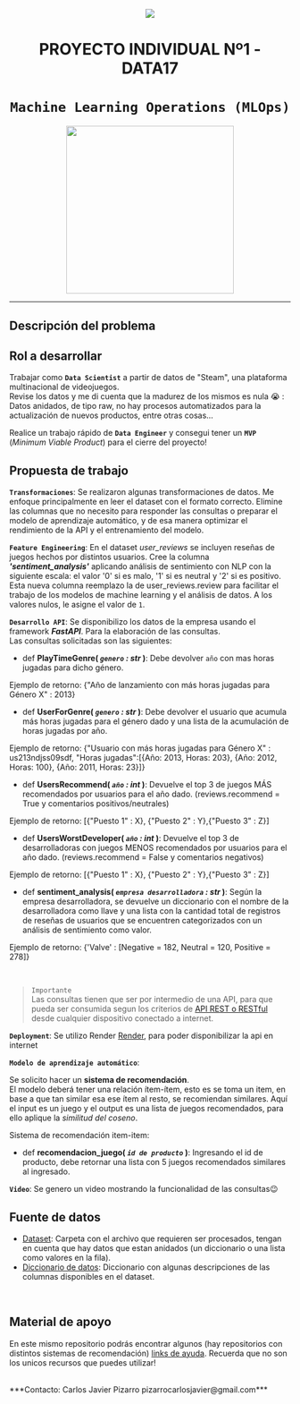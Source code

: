 <p align=center><img src=https://d31uz8lwfmyn8g.cloudfront.net/Assets/logo-henry-white-lg.png><p>

# <h1 align=center> **PROYECTO INDIVIDUAL Nº1 - DATA17** </h1>

# <h1 align=center>**`Machine Learning Operations (MLOps)`**</h1>

<p align="center">
<img src="https://user-images.githubusercontent.com/67664604/217914153-1eb00e25-ac08-4dfa-aaf8-53c09038f082.png"  height=300>
</p>


<hr>  

## **Descripción del problema**

## Rol a desarrollar

Trabajar como **`Data Scientist`** a partir de datos de  "Steam", una plataforma multinacional de videojuegos. <br>
Revise los datos y me di cuenta que la madurez de los mismos es nula :sob: : Datos anidados, de tipo raw, no hay procesos automatizados para la actualización de nuevos productos, entre otras cosas… 

Realice un trabajo rápido de **`Data Engineer`** y consegui tener un **`MVP`** (_Minimum Viable Product_) para el cierre del proyecto! 

## **Propuesta de trabajo**

**`Transformaciones`**:  Se realizaron algunas transformaciones de datos. Me enfoque principalmente en leer el dataset con el formato correcto. Elimine las columnas que no necesito para responder las consultas o preparar el modelo de aprendizaje automático, y de esa manera optimizar el rendimiento de la API y el entrenamiento del modelo.

**`Feature Engineering`**:  En el dataset *user_reviews* se incluyen reseñas de juegos hechos por distintos usuarios. Cree la columna ***'sentiment_analysis'*** aplicando análisis de sentimiento con NLP con la siguiente escala: el valor '0' si es malo, '1' si es neutral y '2' si es positivo. Esta nueva columna reemplazo la de user_reviews.review para facilitar el trabajo de los modelos de machine learning y el análisis de datos. A los valores nulos, le asigne el valor de `1`.

**`Desarrollo API`**:   Se disponibilizo los datos de la empresa usando el framework ***FastAPI***.  Para la elaboración de las consultas.<br>
Las consultas solicitadas son las siguientes:

+ def **PlayTimeGenre( *`genero` : str* )**:
    Debe devolver `año` con mas horas jugadas para dicho género.
  
Ejemplo de retorno: {"Año de lanzamiento con más horas jugadas para Género X" : 2013}

+ def **UserForGenre( *`genero` : str* )**:
    Debe devolver el usuario que acumula más horas jugadas para el género dado y una lista de la acumulación de horas jugadas por año.

Ejemplo de retorno: {"Usuario con más horas jugadas para Género X" : us213ndjss09sdf,
			     "Horas jugadas":[{Año: 2013, Horas: 203}, {Año: 2012, Horas: 100}, {Año: 2011, Horas: 23}]}

+ def **UsersRecommend( *`año` : int* )**:
   Devuelve el top 3 de juegos MÁS recomendados por usuarios para el año dado. (reviews.recommend = True y comentarios positivos/neutrales)
  
Ejemplo de retorno: [{"Puesto 1" : X}, {"Puesto 2" : Y},{"Puesto 3" : Z}]

+ def **UsersWorstDeveloper( *`año` : int* )**:
   Devuelve el top 3 de desarrolladoras con juegos MENOS recomendados por usuarios para el año dado. (reviews.recommend = False y comentarios negativos)
  
Ejemplo de retorno: [{"Puesto 1" : X}, {"Puesto 2" : Y},{"Puesto 3" : Z}]

+ def **sentiment_analysis( *`empresa desarrolladora` : str* )**:
    Según la empresa desarrolladora, se devuelve un diccionario con el nombre de la desarrolladora como llave y una lista con la cantidad total 
    de registros de reseñas de usuarios que se encuentren categorizados con un análisis de sentimiento como valor. 

Ejemplo de retorno: {'Valve' : [Negative = 182, Neutral = 120, Positive = 278]}

<br/>


> `Importante`<br>
Las consultas tienen que ser por intermedio de una API, para que pueda ser consumida segun los criterios de [API REST o RESTful](https://rockcontent.com/es/blog/api-rest/) desde cualquier dispositivo conectado a internet. 


**`Deployment`**: Se utilizo Render [Render](https://render.com/docs/free#free-web-services), para poder disponibilizar la api en internet
<br/>


**`Modelo de aprendizaje automático`**: 

Se solicito hacer un  **sistema de recomendación**.<br>
El modelo deberá tener una relación ítem-ítem, esto es se toma un item, en base a que tan similar esa ese ítem al resto, se recomiendan similares. Aquí el input es un juego y el output es una lista de juegos recomendados, para ello aplique la *similitud del coseno*. 

Sistema de recomendación item-item:
+ def **recomendacion_juego( *`id de producto`* )**:
    Ingresando el id de producto, debe retornar una lista con 5 juegos recomendados similares al ingresado.



**`Video`**: Se genero un video mostrando la funcionalidad de las consultas😉


## **Fuente de datos**

+ [Dataset](https://drive.google.com/drive/folders/1HqBG2-sUkz_R3h1dZU5F2uAzpRn7BSpj): Carpeta con el archivo que requieren ser procesados, tengan en cuenta que hay datos que estan anidados (un diccionario o una lista como valores en la fila).
+ [Diccionario de datos](https://docs.google.com/spreadsheets/d/1-t9HLzLHIGXvliq56UE_gMaWBVTPfrlTf2D9uAtLGrk/edit?usp=drive_link): Diccionario con algunas descripciones de las columnas disponibles en el dataset.
<br/>

## **Material de apoyo**

En este mismo repositorio podrás encontrar algunos (hay repositorios con distintos sistemas de recomendación) [links de ayuda](https://github.com/HX-PRomero/PI_ML_OPS/raw/main/Material%20de%20apoyo.md). Recuerda que no son los unicos recursos que puedes utilizar!

<br>
***Contacto: Carlos Javier Pizarro  pizarrocarlosjavier@gmail.com***



